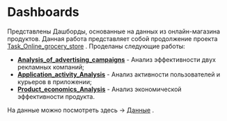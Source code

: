 # Dashboards
Представлены Дашборды, основанные на данных из онлайн-магазина продуктов. Данная работа представляет собой продолжение проекта 
[Task_Online_grocery_store](https://github.com/bdi2503/SQL_works_online_grocery_store/tree/main/Task_Online_grocery_store/ "Ссылка на проект") . Проделаны следующие работы:

- **[Analysis_of_advertising_campaigns](https://github.com/bdi2503/SQL_works_online_grocery_store/blob/main/Dashboards/Analysis_of_advertising_campaigns.md/ "Ссылка на проект")** - Анализ эффективности двух рекламных компаний;
- **[Application_activity_Analysis](https://github.com/bdi2503/SQL_works_online_grocery_store/blob/main/Dashboards/Application_activity_Analysis.md/ "Ссылка на проект")** - Анализ активности пользователей и курьеров в приложении; 
- **[Product_economics_Analysis](https://github.com/bdi2503/SQL_works_online_grocery_store/blob/main/Dashboards/Product_economics_Analysis.md/ "Ссылка на проект")** -  Анализ экономической эффективности продукта.


На данные можно посмотреть здесь -> 
[Данные](https://github.com/bdi2503/SQL_works_online_grocery_store/tree/main/Task_Online_grocery_store/data/ "Ссылка для просмотра Данных") .

